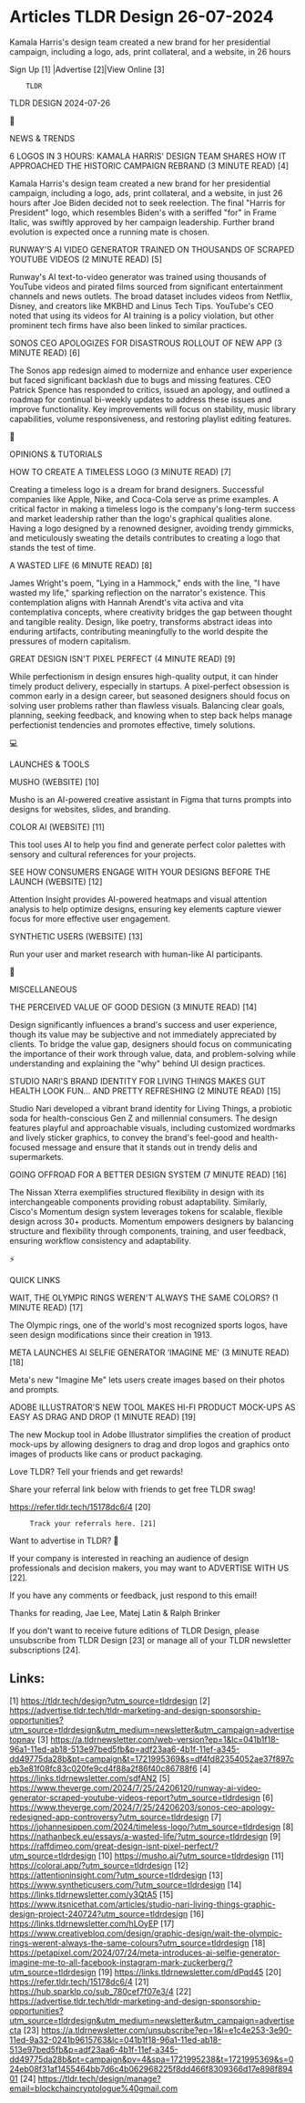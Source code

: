 # Articles TLDR Design 26-07-2024

Kamala Harris's design team created a new brand for her presidential
campaign, including a logo, ads, print collateral, and a website, in
26 hours  

 Sign Up [1] |Advertise [2]|View Online [3] 

		TLDR 

TLDR DESIGN 2024-07-26

📱 

NEWS & TRENDS

 6 LOGOS IN 3 HOURS: KAMALA HARRIS' DESIGN TEAM SHARES HOW IT
APPROACHED THE HISTORIC CAMPAIGN REBRAND (3 MINUTE READ) [4] 

 Kamala Harris's design team created a new brand for her presidential
campaign, including a logo, ads, print collateral, and a website, in
just 26 hours after Joe Biden decided not to seek reelection. The
final "Harris for President" logo, which resembles Biden's with a
seriffed "for" in Frame Italic, was swiftly approved by her campaign
leadership. Further brand evolution is expected once a running mate is
chosen. 

 RUNWAY'S AI VIDEO GENERATOR TRAINED ON THOUSANDS OF SCRAPED YOUTUBE
VIDEOS (2 MINUTE READ) [5] 

 Runway's AI text-to-video generator was trained using thousands of
YouTube videos and pirated films sourced from significant
entertainment channels and news outlets. The broad dataset includes
videos from Netflix, Disney, and creators like MKBHD and Linus Tech
Tips. YouTube's CEO noted that using its videos for AI training is a
policy violation, but other prominent tech firms have also been linked
to similar practices. 

 SONOS CEO APOLOGIZES FOR DISASTROUS ROLLOUT OF NEW APP (3 MINUTE
READ) [6] 

 The Sonos app redesign aimed to modernize and enhance user experience
but faced significant backlash due to bugs and missing features. CEO
Patrick Spence has responded to critics, issued an apology, and
outlined a roadmap for continual bi-weekly updates to address these
issues and improve functionality. Key improvements will focus on
stability, music library capabilities, volume responsiveness, and
restoring playlist editing features. 

🚀 

OPINIONS & TUTORIALS

 HOW TO CREATE A TIMELESS LOGO (3 MINUTE READ) [7] 

 Creating a timeless logo is a dream for brand designers. Successful
companies like Apple, Nike, and Coca-Cola serve as prime examples. A
critical factor in making a timeless logo is the company's long-term
success and market leadership rather than the logo's graphical
qualities alone. Having a logo designed by a renowned designer,
avoiding trendy gimmicks, and meticulously sweating the details
contributes to creating a logo that stands the test of time. 

 A WASTED LIFE (6 MINUTE READ) [8] 

 James Wright's poem, "Lying in a Hammock," ends with the line, "I
have wasted my life," sparking reflection on the narrator's existence.
This contemplation aligns with Hannah Arendt's vita activa and vita
contemplativa concepts, where creativity bridges the gap between
thought and tangible reality. Design, like poetry, transforms abstract
ideas into enduring artifacts, contributing meaningfully to the world
despite the pressures of modern capitalism. 

 GREAT DESIGN ISN'T PIXEL PERFECT (4 MINUTE READ) [9] 

 While perfectionism in design ensures high-quality output, it can
hinder timely product delivery, especially in startups. A
pixel-perfect obsession is common early in a design career, but
seasoned designers should focus on solving user problems rather than
flawless visuals. Balancing clear goals, planning, seeking feedback,
and knowing when to step back helps manage perfectionist tendencies
and promotes effective, timely solutions. 

💻 

LAUNCHES & TOOLS

 MUSHO (WEBSITE) [10] 

 Musho is an AI-powered creative assistant in Figma that turns prompts
into designs for websites, slides, and branding. 

 COLOR AI (WEBSITE) [11] 

 This tool uses AI to help you find and generate perfect color
palettes with sensory and cultural references for your projects. 

 SEE HOW CONSUMERS ENGAGE WITH YOUR DESIGNS BEFORE THE LAUNCH
(WEBSITE) [12] 

 Attention Insight provides AI-powered heatmaps and visual attention
analysis to help optimize designs, ensuring key elements capture
viewer focus for more effective user engagement. 

 SYNTHETIC USERS (WEBSITE) [13] 

 Run your user and market research with human-like AI participants. 

🎁 

MISCELLANEOUS

 THE PERCEIVED VALUE OF GOOD DESIGN (3 MINUTE READ) [14] 

 Design significantly influences a brand's success and user
experience, though its value may be subjective and not immediately
appreciated by clients. To bridge the value gap, designers should
focus on communicating the importance of their work through value,
data, and problem-solving while understanding and explaining the "why"
behind UI design practices. 

 STUDIO NARI'S BRAND IDENTITY FOR LIVING THINGS MAKES GUT HEALTH LOOK
FUN... AND PRETTY REFRESHING (2 MINUTE READ) [15] 

 Studio Nari developed a vibrant brand identity for Living Things, a
probiotic soda for health-conscious Gen Z and millennial consumers.
The design features playful and approachable visuals, including
customized wordmarks and lively sticker graphics, to convey the
brand's feel-good and health-focused message and ensure that it stands
out in trendy delis and supermarkets. 

 GOING OFFROAD FOR A BETTER DESIGN SYSTEM (7 MINUTE READ) [16] 

 The Nissan Xterra exemplifies structured flexibility in design with
its interchangeable components providing robust adaptability.
Similarly, Cisco's Momentum design system leverages tokens for
scalable, flexible design across 30+ products. Momentum empowers
designers by balancing structure and flexibility through components,
training, and user feedback, ensuring workflow consistency and
adaptability. 

⚡ 

QUICK LINKS

 WAIT, THE OLYMPIC RINGS WEREN'T ALWAYS THE SAME COLORS? (1 MINUTE
READ) [17] 

 The Olympic rings, one of the world's most recognized sports logos,
have seen design modifications since their creation in 1913. 

 META LAUNCHES AI SELFIE GENERATOR ‘IMAGINE ME' (3 MINUTE READ) [18]


 Meta's new "Imagine Me" lets users create images based on their
photos and prompts. 

 ADOBE ILLUSTRATOR'S NEW TOOL MAKES HI-FI PRODUCT MOCK-UPS AS EASY AS
DRAG AND DROP (1 MINUTE READ) [19] 

 The new Mockup tool in Adobe Illustrator simplifies the creation of
product mock-ups by allowing designers to drag and drop logos and
graphics onto images of products like cans or product packaging. 

Love TLDR? Tell your friends and get rewards!

 Share your referral link below with friends to get free TLDR swag! 

 https://refer.tldr.tech/15178dc6/4 [20] 

		 Track your referrals here. [21] 

Want to advertise in TLDR? 📰

 If your company is interested in reaching an audience of design
professionals and decision makers, you may want to ADVERTISE WITH US
[22]. 

 If you have any comments or feedback, just respond to this email! 

Thanks for reading, 
Jae Lee, Matej Latin & Ralph Brinker 

If you don't want to receive future editions of TLDR Design, please
unsubscribe from TLDR Design [23] or manage all of your TLDR
newsletter subscriptions [24]. 

 

Links:
------
[1] https://tldr.tech/design?utm_source=tldrdesign
[2] https://advertise.tldr.tech/tldr-marketing-and-design-sponsorship-opportunities?utm_source=tldrdesign&utm_medium=newsletter&utm_campaign=advertisetopnav
[3] https://a.tldrnewsletter.com/web-version?ep=1&lc=041b1f18-96a1-11ed-ab18-513e97bed5fb&p=adf23aa6-4b1f-11ef-a345-dd49775da28b&pt=campaign&t=1721995369&s=df4fd82354052ae37f897ceb3e81f08fc83c020fe9cd4f88a2f86f40c86788f6
[4] https://links.tldrnewsletter.com/sdfAN2
[5] https://www.theverge.com/2024/7/25/24206120/runway-ai-video-generator-scraped-youtube-videos-report?utm_source=tldrdesign
[6] https://www.theverge.com/2024/7/25/24206203/sonos-ceo-apology-redesigned-app-controversy?utm_source=tldrdesign
[7] https://johannesippen.com/2024/timeless-logo/?utm_source=tldrdesign
[8] https://nathanbeck.eu/essays/a-wasted-life/?utm_source=tldrdesign
[9] https://raffdimeo.com/great-design-isnt-pixel-perfect/?utm_source=tldrdesign
[10] https://musho.ai/?utm_source=tldrdesign
[11] https://colorai.app/?utm_source=tldrdesign
[12] https://attentioninsight.com/?utm_source=tldrdesign
[13] https://www.syntheticusers.com/?utm_source=tldrdesign
[14] https://links.tldrnewsletter.com/y3QtA5
[15] https://www.itsnicethat.com/articles/studio-nari-living-things-graphic-design-project-240724?utm_source=tldrdesign
[16] https://links.tldrnewsletter.com/hLOyEP
[17] https://www.creativebloq.com/design/graphic-design/wait-the-olympic-rings-werent-always-the-same-colours?utm_source=tldrdesign
[18] https://petapixel.com/2024/07/24/meta-introduces-ai-selfie-generator-imagine-me-to-all-facebook-instagram-mark-zuckerberg/?utm_source=tldrdesign
[19] https://links.tldrnewsletter.com/dPqd45
[20] https://refer.tldr.tech/15178dc6/4
[21] https://hub.sparklp.co/sub_780cef7f07e3/4
[22] https://advertise.tldr.tech/tldr-marketing-and-design-sponsorship-opportunities?utm_source=tldrdesign&utm_medium=newsletter&utm_campaign=advertisecta
[23] https://a.tldrnewsletter.com/unsubscribe?ep=1&l=e1c4e253-3e90-11ed-9a32-0241b9615763&lc=041b1f18-96a1-11ed-ab18-513e97bed5fb&p=adf23aa6-4b1f-11ef-a345-dd49775da28b&pt=campaign&pv=4&spa=1721995238&t=1721995369&s=024eb08f31af1455464bb7d6c4b062968225f8dd466f8309366d17e898f89401
[24] https://tldr.tech/design/manage?email=blockchaincryptologue%40gmail.com